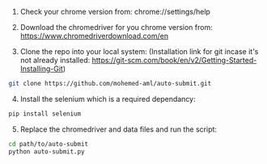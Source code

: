 1. Check your chrome version from: chrome://settings/help 

2. Download the chromedriver for you chrome version from: https://www.chromedriverdownload.com/en

3. Clone the repo into your local system: (Installation link for git incase it's not already installed: https://git-scm.com/book/en/v2/Getting-Started-Installing-Git)
  ```bash
  git clone https://github.com/mohemed-aml/auto-submit.git
  ```

4. Install the selenium which is a required dependancy:
  ```bash
  pip install selenium
  ```

5. Replace the chromedriver and data files and run the script:
 ```bash
cd path/to/auto-submit
python auto-submit.py
```
